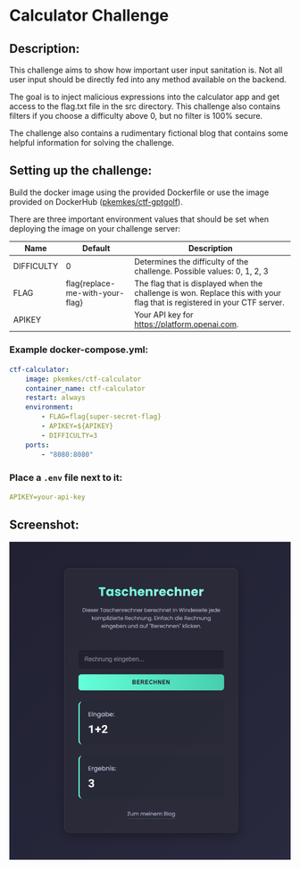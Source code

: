 # Calculator Challenge

## Description:

This challenge aims to show how important user input sanitation is. Not all user input should be directly fed into any method available on the backend.

The goal is to inject malicious expressions into the calculator app and get access to the flag.txt file in the src directory. This challenge also contains filters if you choose a difficulty above 0, but no filter is 100% secure.

The challenge also contains a rudimentary fictional blog that contains some helpful information for solving the challenge.

## Setting up the challenge:

Build the docker image using the provided Dockerfile or use the image provided on DockerHub ([pkemkes/ctf-gptgolf](https://hub.docker.com/repository/docker/pkemkes/ctf-calculator/general)).

There are three important environment values that should be set when deploying the image on your challenge server:

| Name | Default | Description |
|--------|--------|---|
| DIFFICULTY | 0 | Determines the difficulty of the challenge. Possible values: 0, 1, 2, 3 |
| FLAG | flag{replace-me-with-your-flag} | The flag that is displayed when the challenge is won. Replace this with your flag that is registered in your CTF server. |
| APIKEY |  | Your API key for https://platform.openai.com. |

### Example docker-compose.yml:

```yaml
ctf-calculator:
    image: pkemkes/ctf-calculator
    container_name: ctf-calculator
    restart: always
    environment:
        - FLAG=flag{super-secret-flag}
        - APIKEY=${APIKEY}
        - DIFFICULTY=3
    ports:
        - "8080:8080"
```

### Place a `.env` file next to it:

```yaml
APIKEY=your-api-key
```

## Screenshot:

<img src="./assets/screenshot.png" alt="screenshot.png" width="600"/>
